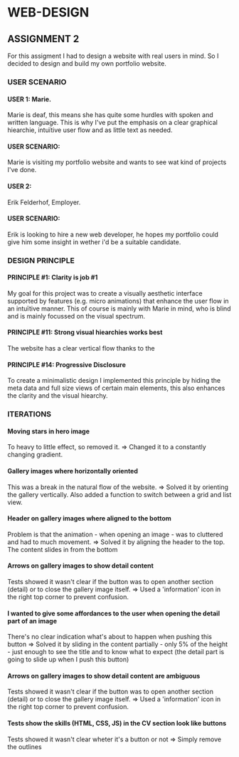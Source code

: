 # WEB-DESIGN

## ASSIGNMENT 2 

For this assigment I had to design a website with real users in mind. So I decided to design and build my own portfolio website. 

### USER SCENARIO

#### USER 1: Marie.
Marie is deaf, this means she has quite some hurdles with spoken and written language. This is why I've put the emphasis on a clear graphical hiearchie, intuïtive user flow and as little text as needed.

#### USER SCENARIO:
Marie is visiting my portfolio website and wants to see wat kind of projects I've done.

#### USER 2: 
Erik Felderhof, Employer.

#### USER SCENARIO:
Erik is looking to hire a new web developer, he hopes my portfolio could give him some insight in wether i'd be a suitable candidate.

### DESIGN PRINCIPLE 

#### PRINCIPLE #1: Clarity is job #1
My goal for this project was to create a visually aesthetic interface supported by features (e.g. micro animations) that enhance the user flow in an intuïtive manner. This of course is mainly with Marie in mind, who is blind and is mainly focussed on the visual spectrum.

#### PRINCIPLE #11: Strong visual hiearchies works best 
The website has a clear vertical flow thanks to the 

#### PRINCIPLE #14: Progressive Disclosure
To create a minimalistic design I implemented this principle by hiding the meta data and full size views of certain main elements, this also enhances the clarity and the visual hiearchy. 

### ITERATIONS

#### Moving stars in hero image
To heavy to little effect, so removed it.
=> Changed it to a constantly changing gradient.

#### Gallery images where horizontally oriented
This was a break in the natural flow of the website.
=> Solved it by orienting the gallery vertically.
   Also added a function to switch between a grid and list view.

#### Header on gallery images where aligned to the bottom
Problem is that the animation - when opening an image - was to cluttered and had to much movement.
=> Solved it by aligning the header to the top. The content slides in from the bottom

#### Arrows on gallery images to show detail content
Tests showed it wasn't clear if the button was to open another section (detail) or to close the gallery image itself.
=> Used a 'information' icon in the right top corner to prevent confusion.

#### I wanted to give some affordances to the user when opening the detail part of an image
There's no clear indication what's about to happen when pushing this button
=> Solved it by sliding in the content partially - only 5% of the height - just enough to see the title and to know what to expect (the detail part is going to slide up when I push this button)

#### Arrows on gallery images to show detail content are ambiguous
Tests showed it wasn't clear if the button was to open another section (detail) or to close the gallery image itself.
=> Used a 'information' icon in the right top corner to prevent confusion.

#### Tests show the skills (HTML, CSS, JS) in the CV section look like buttons
Tests showed it wasn't clear wheter it's a button or not
=> Simply remove the outlines



